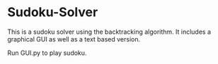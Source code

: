 # Sudoku-Solver
This is a sudoku solver using the backtracking algorithm. It includes a graphical GUI as well as a text based version.

Run GUI.py to play sudoku.
